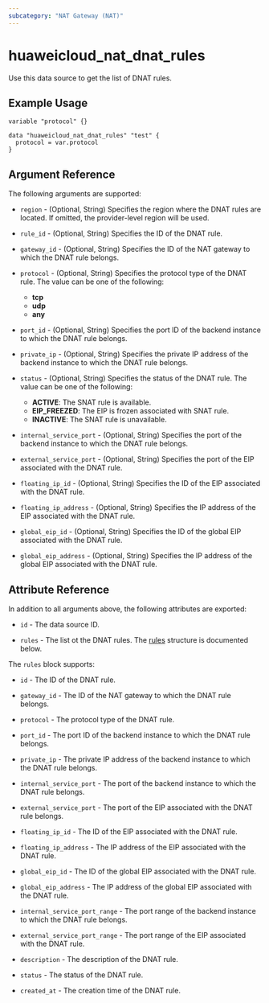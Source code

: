```yaml
---
subcategory: "NAT Gateway (NAT)"
---
```


# huaweicloud_nat_dnat_rules

Use this data source to get the list of DNAT rules.

## Example Usage

```hcl
variable "protocol" {}

data "huaweicloud_nat_dnat_rules" "test" {
  protocol = var.protocol
}
```

## Argument Reference

The following arguments are supported:

* `region` - (Optional, String) Specifies the region where the DNAT rules are located.
  If omitted, the provider-level region will be used.

* `rule_id` - (Optional, String) Specifies the ID of the DNAT rule.

* `gateway_id` - (Optional, String) Specifies the ID of the NAT gateway to which the DNAT rule belongs.

* `protocol` - (Optional, String) Specifies the protocol type of the DNAT rule.
  The value can be one of the following:
  + **tcp**
  + **udp**
  + **any**

* `port_id` - (Optional, String) Specifies the port ID of the backend instance to which the DNAT rule belongs.

* `private_ip` - (Optional, String) Specifies the private IP address of the backend instance to which the DNAT rule
  belongs.

* `status` - (Optional, String) Specifies the status of the DNAT rule.
  The value can be one of the following:
  + **ACTIVE**: The SNAT rule is available.
  + **EIP_FREEZED**: The EIP is frozen associated with SNAT rule.
  + **INACTIVE**: The SNAT rule is unavailable.

* `internal_service_port` - (Optional, String) Specifies the port of the backend instance to which the DNAT rule
  belongs.

* `external_service_port` - (Optional, String) Specifies the port of the EIP associated with the DNAT rule.

* `floating_ip_id` - (Optional, String) Specifies the ID of the EIP associated with the DNAT rule.

* `floating_ip_address` - (Optional, String) Specifies the IP address of the EIP associated with the DNAT rule.

* `global_eip_id` - (Optional, String) Specifies the ID of the global EIP associated with the DNAT rule.

* `global_eip_address` - (Optional, String) Specifies the IP address of the global EIP associated with the DNAT rule.

## Attribute Reference

In addition to all arguments above, the following attributes are exported:

* `id` - The data source ID.

* `rules` - The list ot the DNAT rules.
  The [rules](#nat_dnat_rules) structure is documented below.

<a name="nat_dnat_rules"></a>
The `rules` block supports:

* `id` - The ID of the DNAT rule.

* `gateway_id` - The ID of the NAT gateway to which the DNAT rule belongs.

* `protocol` - The protocol type of the DNAT rule.

* `port_id` - The port ID of the backend instance to which the DNAT rule belongs.

* `private_ip` - The private IP address of the backend instance to which the DNAT rule belongs.

* `internal_service_port` - The port of the backend instance to which the DNAT rule belongs.

* `external_service_port` - The port of the EIP associated with the DNAT rule belongs.

* `floating_ip_id` - The ID of the EIP associated with the DNAT rule.

* `floating_ip_address` - The IP address of the EIP associated with the DNAT rule.

* `global_eip_id` - The ID of the global EIP associated with the DNAT rule.

* `global_eip_address` - The IP address of the global EIP associated with the DNAT rule.

* `internal_service_port_range` - The port range of the backend instance to which the DNAT rule belongs.

* `external_service_port_range` - The port range of the EIP associated with the DNAT rule.

* `description` - The description of the DNAT rule.

* `status` - The status of the DNAT rule.

* `created_at` - The creation time of the DNAT rule.
